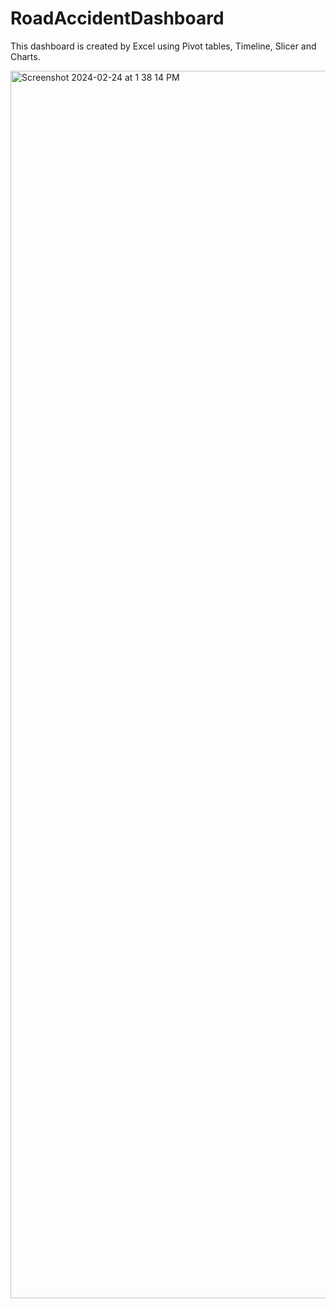 # RoadAccidentDashboard
This dashboard is created by Excel using Pivot tables, Timeline, Slicer and Charts.

<img width="1964" alt="Screenshot 2024-02-24 at 1 38 14 PM" src="https://github.com/MingyuTheAnalyst/RoadAccidentDashboard/assets/88122148/d67be741-3353-4062-ae63-3d01c85389f1">
